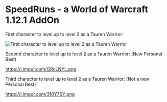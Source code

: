 # SpeedRuns - a World of Warcraft 1.12.1 AddOn

First character to level up to level 2 as a Tauren Warrior:

![First character to level up to level 2 as a Tauren Warrior](https://i.imgur.com/UAkydWf.png)

Second character to level up to level 2 as a Tauren Warrior: (New Personal Best)

https://i.imgur.com/QRcLNYL.png  

Third character to level up to level 2 as a Tauren Warrior: (Not a new Personal Best)

https://i.imgur.com/3f8Y7SY.png
